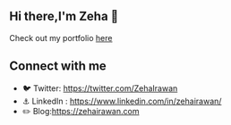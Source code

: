 
## Hi there,I'm Zeha 👋

Check out my portfolio [here](https://work.zehairawan.com/)
 
## Connect with me

- :bird: Twitter: https://twitter.com/ZehaIrawan 
- :anchor: LinkedIn : https://www.linkedin.com/in/zehairawan/
- :pencil2: Blog:https://zehairawan.com


<!--
**ZehaIrawan/ZehaIrawan** is a ✨ _special_ ✨ repository because its `README.md` (this file) appears on your GitHub profile.

Here are some ideas to get you started:

- 🔭 I’m currently working on ...
- 🌱 I’m currently learning ...
- 👯 I’m looking to collaborate on ...
- 🤔 I’m looking for help with ...
- 💬 Ask me about ...
- 📫 How to reach me: ...
- 😄 Pronouns: ...
- ⚡ Fun fact: ...
-->

